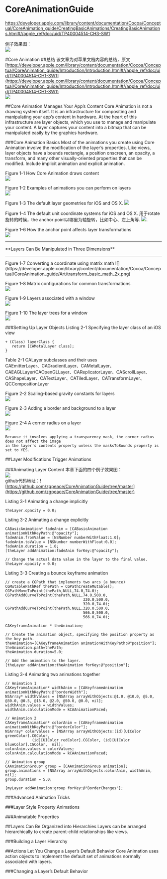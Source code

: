 # CoreAnimationGuide
https://developer.apple.com/library/content/documentation/Cocoa/Conceptual/CoreAnimation_guide/CreatingBasicAnimations/CreatingBasicAnimations.html#//apple_ref/doc/uid/TP40004514-CH3-SW1  

例子效果图：  
![](./AnimationLayerContent.gif)  

#Core Animation
##总结
该文章为对苹果文档内容的总结，原文[https://developer.apple.com/library/content/documentation/Cocoa/Conceptual/CoreAnimation_guide/Introduction/Introduction.html#//apple_ref/doc/uid/TP40004514-CH1-SW1](https://developer.apple.com/library/content/documentation/Cocoa/Conceptual/CoreAnimation_guide/Introduction/Introduction.html#//apple_ref/doc/uid/TP40004514-CH1-SW1)  
![](https://developer.apple.com/library/content/documentation/Cocoa/Conceptual/CoreAnimation_guide/Art/ca_architecture_2x.png)

##Core Animation Manages Your App’s Content
Core Animation is not a drawing system itself. It is an infrastructure for compositing and manipulating your app’s content in hardware. At the heart of this infrastructure are layer objects, which you use to manage and manipulate your content. A layer captures your content into a bitmap that can be manipulated easily by the graphics hardware.  

###Core Animation Basics
Most of the animations you create using Core Animation involve the modification of the layer’s properties. Like views, layer objects have a bounds rectangle, a position onscreen, an opacity, a transform, and many other visually-oriented properties that can be modified. Include implicit animation and explicit animation.  

Figure 1-1  How Core Animation draws content  
![](https://developer.apple.com/library/content/documentation/Cocoa/Conceptual/CoreAnimation_guide/Art/basics_layer_rendering_2x.png)  

Figure 1-2  Examples of animations you can perform on layers  
![](https://developer.apple.com/library/content/documentation/Cocoa/Conceptual/CoreAnimation_guide/Art/basics_animation_types_2x.png)  

Figure 1-3  The default layer geometries for iOS and OS X. 
![](https://developer.apple.com/library/content/documentation/Cocoa/Conceptual/CoreAnimation_guide/Art/layer_coords_bounds_2x.png)  

Figure 1-4  The default unit coordinate systems for iOS and OS X. 用于rotate旋转的时候，the anchor point以哪里为轴旋转，比如中心、左上角等.
![](https://developer.apple.com/library/content/documentation/Cocoa/Conceptual/CoreAnimation_guide/Art/layer_coords_unit_2x.png).   

Figure 1-6  How the anchor point affects layer transformations  
![](https://developer.apple.com/library/content/documentation/Cocoa/Conceptual/CoreAnimation_guide/Art/layer_coords_anchorpoint_transform_2x.png)  

<hr>**Layers Can Be Manipulated in Three Dimensions** <hr> 
Figure 1-7  Converting a coordinate using matrix math  
![](https://developer.apple.com/library/content/documentation/Cocoa/Conceptual/CoreAnimation_guide/Art/transform_basic_math_2x.png)  

Figure 1-8  Matrix configurations for common transformations  
![](https://developer.apple.com/library/content/documentation/Cocoa/Conceptual/CoreAnimation_guide/Art/transform_manipulations_2x.png)  

Figure 1-9  Layers associated with a window  
![](https://developer.apple.com/library/content/documentation/Cocoa/Conceptual/CoreAnimation_guide/Art/sublayer_hierarchy_2x.png)  

Figure 1-10  The layer trees for a window  
![](https://developer.apple.com/library/content/documentation/Cocoa/Conceptual/CoreAnimation_guide/Art/sublayer_hierarchies_2x.png)  


###Setting Up Layer Objects
Listing 2-1  Specifying the layer class of an iOS view  

```
+ (Class) layerClass {
   return [CAMetalLayer class];
}
```

Table 2-1  CALayer subclasses and their uses  
CAEmitterLayer、CAGradientLayer、CAMetalLayer、CAEAGLLayer/CAOpenGLLayer、CAReplicatorLayer、CAScrollLayer、CAShapeLayer、CATextLayer、CATiledLayer、CATransformLayer、QCCompositionLayer  

Figure 2-2  Scaling-based gravity constants for layers  
![](https://developer.apple.com/library/content/documentation/Cocoa/Conceptual/CoreAnimation_guide/Art/positioningmask_2x.png)  

Figure 2-3  Adding a border and background to a layer  
![](https://developer.apple.com/library/content/documentation/Cocoa/Conceptual/CoreAnimation_guide/Art/layer_border_background_2x.png)  

Figure 2-4  A corner radius on a layer  
![](https://developer.apple.com/library/content/documentation/Cocoa/Conceptual/CoreAnimation_guide/Art/layer_corner_radius_2x.png)  

```
Because it involves applying a transparency mask, the corner radius does not affect the image 
in the layer’s contents property unless the masksToBounds property is set to YES.
```  

##Layer Modifications Trigger Animations


###Animating Layer Content
本章下面的四个例子效果图：  
![](./AnimationLayerContent.gif)  
github代码地址：![https://github.com/zgpeace/CoreAnimationGuide/tree/master](https://github.com/zgpeace/CoreAnimationGuide/tree/master)  

Listing 3-1  Animating a change implicitly  

```
theLayer.opacity = 0.0;
```

Listing 3-2  Animating a change explicitly  

```
CABasicAnimation* fadeAnim = [CABasicAnimation animationWithKeyPath:@"opacity"];
fadeAnim.fromValue = [NSNumber numberWithFloat:1.0];
fadeAnim.toValue = [NSNumber numberWithFloat:0.0];
fadeAnim.duration = 1.0;
[theLayer addAnimation:fadeAnim forKey:@"opacity"];
 
// Change the actual data value in the layer to the final value.
theLayer.opacity = 0.0;
```

Listing 3-3  Creating a bounce keyframe animation

```
// create a CGPath that implements two arcs (a bounce)
CGMutablePathRef thePath = CGPathCreateMutable();
CGPathMoveToPoint(thePath,NULL,74.0,74.0);
CGPathAddCurveToPoint(thePath,NULL,74.0,500.0,
                                   320.0,500.0,
                                   320.0,74.0);
CGPathAddCurveToPoint(thePath,NULL,320.0,500.0,
                                   566.0,500.0,
                                   566.0,74.0);
 
CAKeyframeAnimation * theAnimation;
 
// Create the animation object, specifying the position property as the key path.
theAnimation=[CAKeyframeAnimation animationWithKeyPath:@"position"];
theAnimation.path=thePath;
theAnimation.duration=5.0;
 
// Add the animation to the layer.
[theLayer addAnimation:theAnimation forKey:@"position"];
```

Listing 3-4  Animating two animations together

```
// Animation 1
CAKeyframeAnimation* widthAnim = [CAKeyframeAnimation animationWithKeyPath:@"borderWidth"];
NSArray* widthValues = [NSArray arrayWithObjects:@1.0, @10.0, @5.0, @30.0, @0.5, @15.0, @2.0, @50.0, @0.0, nil];
widthAnim.values = widthValues;
widthAnim.calculationMode = kCAAnimationPaced;
 
// Animation 2
CAKeyframeAnimation* colorAnim = [CAKeyframeAnimation animationWithKeyPath:@"borderColor"];
NSArray* colorValues = [NSArray arrayWithObjects:(id)[UIColor greenColor].CGColor,
            (id)[UIColor redColor].CGColor, (id)[UIColor blueColor].CGColor,  nil];
colorAnim.values = colorValues;
colorAnim.calculationMode = kCAAnimationPaced;
 
// Animation group
CAAnimationGroup* group = [CAAnimationGroup animation];
group.animations = [NSArray arrayWithObjects:colorAnim, widthAnim, nil];
group.duration = 5.0;
 
[myLayer addAnimation:group forKey:@"BorderChanges"];
```

###Advanced Animation Tricks

###Layer Style Property Animations

###Animatable Properties


##Layers Can Be Organized into Hierarchies
Layers can be arranged hierarchically to create parent-child relationships like views.

###Building a Layer Hierarchy


##Actions Let You Change a Layer’s Default Behavior
Core Animation uses action objects to implement the default set of animations normally associated with layers.

###Changing a Layer’s Default Behavior


